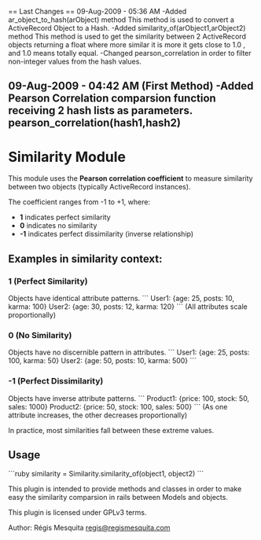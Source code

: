 == Last Changes ==
09-Aug-2009 - 05:36 AM 
	-Added ar_object_to_hash(arObject) method
		This method is used to convert a ActiveRecord Object to a Hash.
	-Added similarity_of(arObject1,arObject2) method
		This method is used to get the similarity between 2 ActiveRecord objects returning a float where more similar it is more it gets close to 1.0 , and 1.0 means totally equal.
	-Changed pearson_correlation in order to filter non-integer values from the hash values.
	
09-Aug-2009 - 04:42 AM (First Method)
	-Added Pearson Correlation comparsion function receiving 2 hash lists as parameters.
		pearson_correlation(hash1,hash2)
---------
# Similarity Module

This module uses the **Pearson correlation coefficient** to measure similarity between two objects (typically ActiveRecord instances).

The coefficient ranges from -1 to +1, where:
- **1** indicates perfect similarity
- **0** indicates no similarity
- **-1** indicates perfect dissimilarity (inverse relationship)

## Examples in similarity context:

### 1 (Perfect Similarity)
Objects have identical attribute patterns.
\```
User1: {age: 25, posts: 10, karma: 100}
User2: {age: 30, posts: 12, karma: 120}
\```
(All attributes scale proportionally)

### 0 (No Similarity)
Objects have no discernible pattern in attributes.
\```
User1: {age: 25, posts: 100, karma: 50}
User2: {age: 50, posts: 10, karma: 500}
\```

### -1 (Perfect Dissimilarity)
Objects have inverse attribute patterns.
\```
Product1: {price: 100, stock: 50, sales: 1000}
Product2: {price: 50, stock: 100, sales: 500}
\```
(As one attribute increases, the other decreases proportionally)

In practice, most similarities fall between these extreme values.

## Usage
\```ruby
similarity = Similarity.similarity_of(object1, object2)
\```


This plugin is intended to provide methods and classes in order to make easy the similarity comparsion in rails between Models and objects.

This plugin is licensed under GPLv3 terms.

Author: Régis Mesquita <regis@regismesquita.com>
